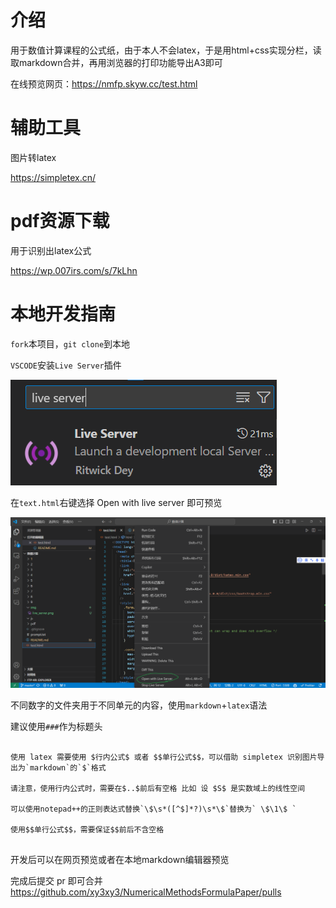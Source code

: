 # 介绍

用于数值计算课程的公式纸，由于本人不会latex，于是用html+css实现分栏，读取markdown合并，再用浏览器的打印功能导出A3即可

在线预览网页：https://nmfp.skyw.cc/test.html

# 辅助工具

图片转latex

https://simpletex.cn/

# pdf资源下载

用于识别出latex公式

https://wp.007irs.com/s/7kLhn

# 本地开发指南

`fork`本项目，`git clone`到本地

`VSCODE`安装`Live Server`插件

![](./img/live_server.png)

在`text.html`右键选择 Open with live server 即可预览

![](./img/open.png)

不同数字的文件夹用于不同单元的内容，使用`markdown`+`latex`语法

建议使用`###`作为标题头

```

使用 latex 需要使用 $行内公式$ 或者 $$单行公式$$，可以借助 simpletex 识别图片导出为`markdown`的`$`格式

请注意，使用行内公式时，需要在$..$前后有空格 比如 设 $S$ 是实数域上的线性空间

可以使用notepad++的正则表达式替换`\$\s*([^$]*?)\s*\$`替换为` \$\1\$ `

使用$$单行公式$$，需要保证$$前后不含空格


```
开发后可以在网页预览或者在本地markdown编辑器预览

完成后提交 pr 即可合并 https://github.com/xy3xy3/NumericalMethodsFormulaPaper/pulls 